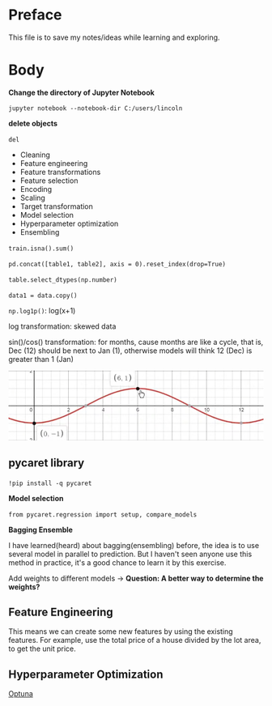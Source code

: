 # Preface

This file is to save my notes/ideas while learning and exploring. 

# Body

**Change the directory of Jupyter Notebook**

```{python}
jupyter notebook --notebook-dir C:/users/lincoln
```

**delete objects**

`del` 


- Cleaning
- Feature engineering
- Feature transformations
- Feature selection
- Encoding
- Scaling
- Target transformation
- Model selection
- Hyperparameter optimization
- Ensembling


`train.isna().sum()`

`pd.concat([table1, table2], axis = 0).reset_index(drop=True)` 

`table.select_dtypes(np.number)`

`data1 = data.copy()`

`np.log1p()`: log(x+1)

log transformation: skewed data

sin()/cos() transformation: for months, cause months are like a cycle, that is, Dec (12) should be next to Jan (1), otherwise models will think 12 (Dec) is greater than 1 (Jan)

![img.png](img.png)


## **pycaret** library

`!pip install -q pycaret`

**Model selection**

`from pycaret.regression import setup, compare_models`

 
**Bagging Ensemble**

I have learned(heard) about bagging(ensembling) before, the idea is to use several model in parallel to prediction. But I haven't seen anyone use this method in practice, it's a good chance to learn it by this exercise.

Add weights to different models -> **Question: A better way to determine the weights?**

## Feature Engineering

This means we can create some new features by using the existing features. For example, use the total price of a house divided by the lot area, to get the unit price.


## Hyperparameter Optimization

[Optuna](https://optuna.org/)





